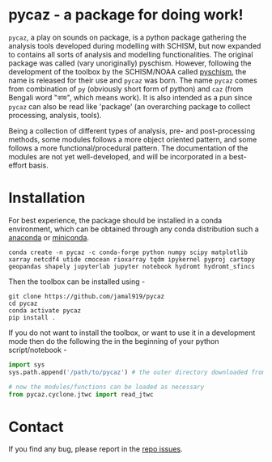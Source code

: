 # pycaz - a package for doing work!
`pycaz`, a play on sounds on package, is a python package gathering the analysis tools developed during modelling with 
SCHISM, but now expanded to contains all sorts of analysis  and modelling functionalities. The original package was 
called (vary unoriginally) pyschism. However, following the development of the toolbox by the SCHISM/NOAA called 
[pyschism](https://github.com/schism-dev/pyschism), the name is released for their use and `pycaz` was born. The name `pycaz` comes from combination of 
`py` (obviously short form of python) and `caz` (from Bengali word "কাজ", which means work). It is also intended as a pun
since `pycaz` can also be read like 'package' (an overarching package to collect processing, analysis, tools). 

Being a collection of different types of analysis, pre- and post-processing methods, some modules follows a more
object oriented pattern, and some follows a more functional/procedural pattern. The documentation of the modules are 
not yet well-developed, and will be incorporated in a best-effort basis. 

# Installation
For best experience, the package should be installed in a conda environment, which can be obtained through any conda
distribution such a [anaconda](https://www.anaconda.com/download) or [miniconda](https://docs.anaconda.com/free/miniconda/).

```shell
conda create -n pycaz -c conda-forge python numpy scipy matplotlib xarray netcdf4 utide cmocean rioxarray tqdm ipykernel pyproj cartopy geopandas shapely jupyterlab jupyter notebook hydromt hydromt_sfincs
```

Then the toolbox can be installed using - 

```shell
git clone https://github.com/jamal919/pycaz
cd pycaz
conda activate pycaz
pip install .
```

If you do not want to install the toolbox, or want to use it in a development mode then do the following the in the
beginning of your python script/notebook - 

```python
import sys
sys.path.append('/path/to/pycaz') # the outer directory downloaded from git

# now the modules/functions can be loaded as necessary
from pycaz.cyclone.jtwc import read_jtwc
```

# Contact
If you find any bug, please report in the [repo issues](https://github.com/jamal919/pycaz/issues).